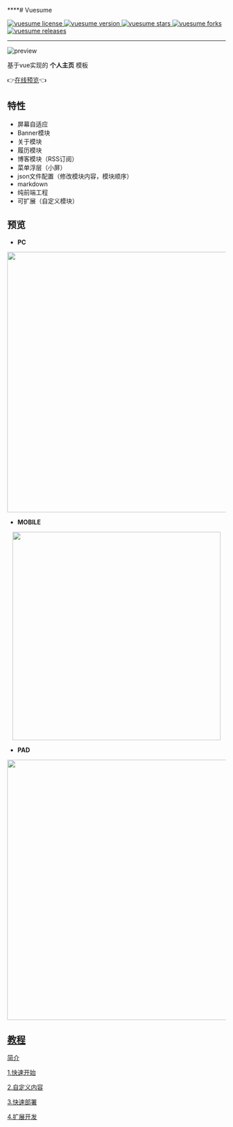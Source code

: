 ****# Vuesume

<!-- license -->
<a href="https://github.com/manerfan/vuesume/blob/master/LICENSE" target="_blank">
    <img alt="vuesume license" src="https://img.shields.io/github/license/manerfan/vuesume">
</a>
<!-- 版本号 -->
<a href="https://github.com/manerfan/vuesume/" target="_blank">
    <img alt="vuesume version" src="https://img.shields.io/github/package-json/v/manerfan/vuesume">
</a>
<!-- stars -->
<a href="https://github.com/manerfan/vuesume/" target="_blank">
    <img alt="vuesume stars" src="https://img.shields.io/github/stars/manerfan/vuesume">
</a>
<!-- fork -->
<a href="https://github.com/manerfan/vuesume/fork" target="_blank">
    <img alt="vuesume forks" src="https://img.shields.io/github/forks/manerfan/vuesume">
</a>
<!-- 下载 -->
<a href="https://github.com/manerfan/vuesume/releases" target="_blank">
    <img alt="vuesume releases" src="https://img.shields.io/github/downloads/manerfan/vuesume/total">
</a>

---

![preview](documentation/preview.png)

基于vue实现的 **个人主页** 模板

👉[在线预览](https://cv.manerfan.com)👈

## 特性

- 屏幕自适应
- Banner模块
- 关于模块
- 履历模块
- 博客模块（RSS订阅）
- 菜单浮层（小屏）
- json文件配置（修改模块内容，模块顺序）
- markdown
- 纯前端工程
- 可扩展（自定义模块）

## 预览

- **PC**

<div align=center><img src="documentation/mac.gif" width="600px"></div>

- **MOBILE**

<div align=center><img src="documentation/phone.gif" height="480px"></div>

- **PAD**

<div align=center><img src="documentation/ipad.gif" height="600px"></div>

## [教程](https://github.com/manerfan/vuesume/wiki)

[简介](https://github.com/manerfan/vuesume/wiki)  

[1.快速开始](https://github.com/manerfan/vuesume/wiki/1.快速开始)  

[2.自定义内容](https://github.com/manerfan/vuesume/wiki/2.自定义内容)  

[3.快速部署](https://github.com/manerfan/vuesume/wiki/3.快速部署)  

[4.扩展开发](https://github.com/manerfan/vuesume/wiki/4.扩展开发)  
